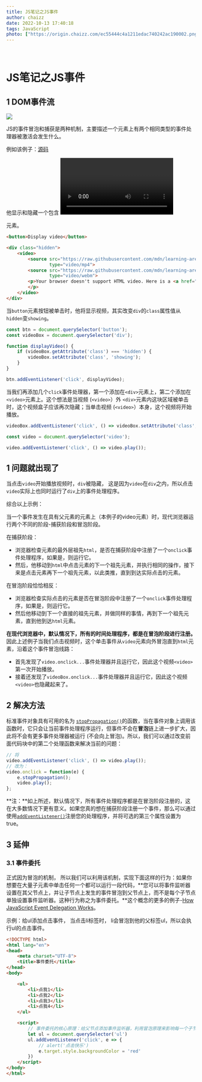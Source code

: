 ```yaml
---
title: JS笔记之JS事件
author: chaizz
date: 2022-10-13 17:40:18
tags: JavaScript
photo: ["https://origin.chaizz.com/ec55444c4a1211edac740242ac190002.png"]
---
```


​          

<!--more-->

# JS笔记之JS事件

## 1 DOM事件流

![](https://origin.chaizz.com/tc/无标题-2023-02-07-2212.png)



JS的事件冒泡和捕获是两种机制，主要描述一个元素上有两个相同类型的事件处理器被激活会发生什么。



例如该例子：[源码](https://github.com/mdn/learning-area/blob/main/javascript/building-blocks/events/show-video-box.html)

他显示和隐藏一个包含 <video> 元素的 <div> 元素。

```html
<button>Display video</button>

<div class="hidden">
    <video>
        <source src="https://raw.githubusercontent.com/mdn/learning-area/master/javascript/building-blocks/events/rabbit320.mp4"
                type="video/mp4">
        <source src="https://raw.githubusercontent.com/mdn/learning-area/master/javascript/building-blocks/events/rabbit320.webm"
                type="video/webm">
        <p>Your browser doesn't support HTML video. Here is a <a href="rabbit320.mp4">link to the video</a> instead.
        </p>
    </video>
</div>
```



当`button`元素按钮被单击时，他将显示视频，其实改变`div`的`class`属性值从`hidden`变`showing`。

```js
const btn = document.querySelector('button');
const videoBox = document.querySelector('div');

function displayVideo() {
    if (videoBox.getAttribute('class') === 'hidden') {
        videoBox.setAttribute('class', 'showing');
    }
}

btn.addEventListener('click', displayVideo);
```

当我们再添加几个`click`事件处理器，第一个添加在`<div>`元素上，第二个添加在`<video>`元素上。这个想法是当视频 (`<video>`）外 `<div>`元素内这块区域被单击时，这个视频盒子应该再次隐藏；当单击视频 (`<video>`）本身，这个视频将开始播放。

```js
videoBox.addEventListener('click', () => videoBox.setAttribute('class', 'hidden'));

const video = document.querySelector('video');

video.addEventListener('click', () => video.play());
```



## 1 问题就出现了

当点击`video`开始播放视频时，`div`被隐藏， 这是因为`video`在`div`之内，所以点击`video`实际上也同时运行了`div`上的事件处理程序。



综合以上示例：

当一个事件发生在具有父元素的元素上（本例子的video元素）时，现代浏览器运行两个不同的阶段-捕获阶段和冒泡阶段。

在捕获阶段：

- 浏览器检查元素的最外层祖先`html`，是否在捕获阶段中注册了一个`onclick`事件处理程序，如果是，则运行它。
- 然后，他移动到`html`中点击元素的下一个祖先元素，并执行相同的操作，接下来是点击元素再下一个祖先元素，以此类推，直到到达实际点击的元素。

在冒泡阶段恰恰相反：

- 浏览器检查实际点击的元素是否在冒泡阶段中注册了一个`onclick`事件处理程序，如果是，则运行它。
- 然后他移动到下一个直接的祖先元素，并做同样的事情，再到下一个祖先元素，直到他到达`html`元素。

**在现代浏览器中，默认情况下，所有的时间处理程序，都是在冒泡阶段进行注册。** 因此上述例子当我们点击视频时，这个单击事件从`video`元素向外冒泡直到`html`元素，沿着这个事件冒泡线路：

- 首先发现了`video.onclick...`事件处理器并且运行它，因此这个视频`<video>`第一次开始播放。
- 接着还发现了`videoBox.onclick...`事件处理器并且运行它，因此这个视频`<video>`也隐藏起来了。

## 2 解决方法

标准事件对象具有可用的名为 [`stopPropagation()`](https://developer.mozilla.org/zh-CN/docs/Web/API/Event/stopPropagation)的函数，当在事件对象上调用该函数时，它只会让当前事件处理程序运行，但事件不会在**冒泡**链上进一步扩大，因此将不会有更多事件处理器被运行 (不会向上冒泡)。所以，我们可以通过改变前面代码块中的第二个处理函数来解决当前的问题：

```js
// 将
video.addEventListener('click', () => video.play());
// 改为：
video.onclick = function(e) {
    e.stopPropagation();
    video.play();
};
```



**注：**如上所述，默认情况下，所有事件处理程序都是在冒泡阶段注册的，这在大多数情况下更有意义。如果您真的想在捕获阶段注册一个事件，那么可以通过使用[`addEventListener()`](https://developer.mozilla.org/zh-CN/docs/Web/API/EventTarget/addEventListener)注册您的处理程序，并将可选的第三个属性设置为 true。

## 3 延伸

### 3.1 事件委托

正式因为冒泡的机制， 所以我们可以利用该机制，实现下面这样的行为：如果你想要在大量子元素中单击任何一个都可以运行一段代码，**您可以将事件监听器设置在其父节点上，并让子节点上发生的事件冒泡到父节点上，而不是每个子节点单独设置事件监听器。这种行为称之为事件委托。**这个概念的更多的例子-[How JavaScript Event Delegation Works](https://davidwalsh.name/event-delegate)。

示例：给ul添加点击事件， 当点击li标签时， li会冒泡到他的父标签ul，所以会执行ul的点击事件。

```html
<!DOCTYPE html>
<html lang="en">
<head>
    <meta charset="UTF-8">
    <title>事件委托</title>
</head>
<body>

    <ul>
        <li>点我1</li>
        <li>点我2</li>
        <li>点我3</li>
        <li>点我4</li>
    </ul>

    <script>
        // 事件委托的核心原理：给父节点添加事件监听器，利用冒泡原理来影响每一个子节点。
        let ul = document.querySelector('ul')
        ul.addEventListener('click', e => {
            // alert('点击快乐')
            e.target.style.backgroundColor = 'red'
        })
    </script>
</body>
</html>
```



